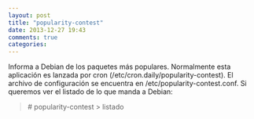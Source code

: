 ```yaml
---
layout: post
title: "popularity-contest"
date: 2013-12-27 19:43
comments: true
categories: 
---
```

Informa a Debian de los paquetes más populares. Normalmente esta aplicación es lanzada por cron (/etc/cron.daily/popularity-contest). El archivo de configuración se encuentra en /etc/popularity-contest.conf. Si queremos ver el listado de lo que manda a Debian:

>\# popularity-contest > listado

